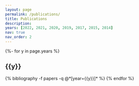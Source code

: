 ```yaml
---
layout: page
permalink: /publications/
title: Publications
description: 
years: [2022, 2021, 2020, 2019, 2017, 2015, 2014]
nav: true
nav_order: 2
---
```

<!-- _pages/publications.md -->
<div class="publications">

{%- for y in page.years %}
  <h2 class="year">{{y}}</h2>
  {% bibliography -f papers -q @*[year={{y}}]* %}
{% endfor %}

</div>
